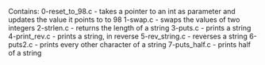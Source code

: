 Contains:
0-reset_to_98.c - takes a pointer to an int as parameter and updates the value it points to to 98
1-swap.c - swaps the values of two integers
2-strlen.c - returns the length of a string
3-puts.c - prints a string
4-print_rev.c - prints a string, in reverse
5-rev_string.c - reverses a string
6-puts2.c - prints every other character of a string
7-puts_half.c - prints half of a string
